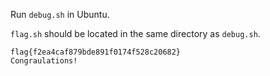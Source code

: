 Run `debug.sh` in Ubuntu.

`flag.sh` should be located in the same directory as `debug.sh`.

```
flag{f2ea4caf879bde891f0174f528c20682}
Congraulations!
```
